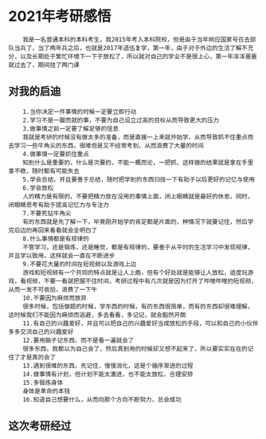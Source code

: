 # 2021年考研感悟

        我是一名普通本科的本科考生，我2015年考入本科院校，但是由于当年响应国家号召去部队当兵了，当了两年兵之后，也就是2017年退伍复学，第一年，由于对于外边的生活了解不充分，以及长期处于繁忙环境下一下子放松了，所以就对自己的学业不是很上心，第一年浑浑噩噩就过去了，期间挂了两门课

## 对我的启迪

        1.当你决定一件事情的时候一定要立即行动
        2.学习不是一蹴而就的事，不要为自己设立过高的目标从而导致更大的压力
        3.做事情之前一定要了解足够的信息
        我就是考研的时候没有做太多的准备，而是直接一上来就开始学，从而导致抓不住重点而去学习一些牛角尖的东西，很难但是又不经常考到，从而浪费了大量的时间
        4.做事情一定要抓住重点
        知到什么是重要的，什么是次要的，不能一概而论，一把抓，这样做的结果就是拿在手里拿不稳，随时都有可能失去
        5.学会总结，并且要善于总结，随时把学到的东西归拢一下有助于以后更好的记忆与使用
        6.学会放松
        人的精力是有限的，不要把精力放在没用的事情上面，闭上眼睛就是最好的休息，同时，闭眼睛思考有助于提高记忆力与专注力
        7.不要死钻牛角尖
        有的东西就是先了解一下，毕竟刚开始学的肯定都是片面的，种情况下就要记住，然后学完后边的再回来看看就会全明白了
        8.什么事情都是有规律的
        不管学习，还是锻炼，还是睡觉，都是有规律的，要善于从平时的生活学习中发现规律，并且学以致用，这样就会一直在不断进步
        9.不要花大量的时间在短视频以及游戏上边
        游戏和短视频有一个共同的特点就是让人上瘾，但有个好处就是能够让人放松，适度玩游戏，看视频，不要一看就把握不住时间，考研过程中有几次就是因为打开了哔哩哔哩的短视频，从而一发不可收拾，浪费了一下午
        10.不要因为麻烦而放弃
        很多时候，包括做题的时候，学东西的时候，有的东西很简单，而有的东西却很难理解，这时候我们不能因为麻烦而逃避，多去看看，多记记，就会豁然开朗
        11.有自己的兴趣爱好，并且可以把自己的兴趣爱好当成放松的手段，可以和自己的小伙伴多多交流自己的兴趣爱好
        12.要用脑子记东西，而不是看一遍就会了
        很多东西，我都以为自己会了，然后真到用的时候却又想不起来了，所以要实实在在的记住了才是真的会了
        13.遇到很难的东西，先记住，慢慢消化，这是个循序渐进的过程
        14.做事情有计划，但计划不能太激进，也不能太放松，合理安排
        15.多锻炼身体
        身体是革命的本钱
        16.知道自己想要什么，从而向那个方向不断努力，总会成功

## 这次考研经过

